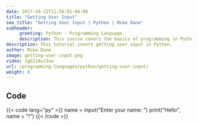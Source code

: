 ```yaml
---
date: 2017-10-22T11:58:02-04:00
title: "Getting User Input"
seo_title: "Getting User Input | Python | Mike Dane"
subheader:
     greeting: Python - Programming Language
     description: This course covers the basics of programming in Python. Work your way through the videos and we'll teach you everything you need to know to start your programming journey!
description: This tutorial covers getting user input in Python.
author: Mike Dane
image: getting-user-input.png
video: 1gEZi0uJ3sw
url: /programming-languages/python/getting-user-input/
weight: 8
---
```


## Code

{{< code lang="py" >}}
name = input("Enter your name: ")
print("Hello", name + "!")
{{< /code >}}